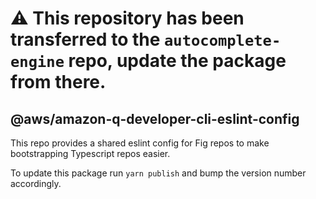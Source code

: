 # :warning: This repository has been transferred to the `autocomplete-engine` repo, update the package from there.

## @aws/amazon-q-developer-cli-eslint-config

This repo provides a shared eslint config for Fig repos to make
bootstrapping Typescript repos easier.

To update this package run `yarn publish` and bump the version number
accordingly.

